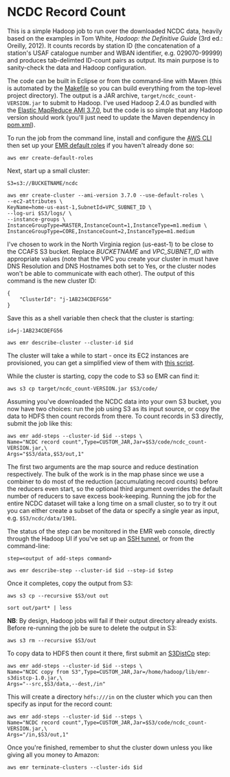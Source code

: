 # NCDC Record Count

This is a simple Hadoop job to run over the downloaded NCDC data, heavily based
on the examples in Tom White, _Hadoop: the Definitive Guide_ (3rd ed.: Oreilly,
2012). It counts records by station ID (the concatenation of a station's USAF
catalogue number and WBAN identifier, e.g. 029070-99999) and produces
tab-delimted ID-count pairs as output. Its main purpose is to sanity-check the
data and Hadoop configuration.

The code can be built in Eclipse or from the command-line with Maven (this is
automated by the [Makefile](Makefile) so you can build everything from the
top-level project directory). The output is a JAR archive,
`target/ncdc_count-VERSION.jar` to submit to Hadoop. I've used Hadoop 2.4.0
as bundled with the
[Elastic MapReduce AMI 3.7.0](http://docs.aws.amazon.com/ElasticMapReduce/latest/DeveloperGuide/emr-plan-hadoop.html),
but the code is so simple that any Hadoop version should work (you'll just need
to update the Maven dependency in [pom.xml](pom.xml)).

To run the job from the command line, install and configure the
[AWS CLI](http://aws.amazon.com/documentation/cli/) then set up your
[EMR default roles](http://docs.aws.amazon.com/cli/latest/reference/emr/create-default-roles.html)
if you haven't already done so:
```
aws emr create-default-roles
```
Next, start up a small cluster:
```
S3=s3://BUCKETNAME/ncdc

aws emr create-cluster --ami-version 3.7.0 --use-default-roles \
--ec2-attributes \
KeyName=home-us-east-1,SubnetId=VPC_SUBNET_ID \
--log-uri $S3/logs/ \
--instance-groups \
InstanceGroupType=MASTER,InstanceCount=1,InstanceType=m1.medium \
InstanceGroupType=CORE,InstanceCount=2,InstanceType=m1.medium
```
I've chosen to work in the North Virginia region (us-east-1) to be close to the
CCAFS S3 bucket. Replace _BUCKETNAME_ and _VPC_SUBNET_ID_ with appropriate
values (note that the VPC you create your cluster in must have DNS Resolution
and DNS Hostnames both set to Yes, or the cluster nodes won't be able to
communicate with each other). The output of this command is the new cluster ID:
```
{
    "ClusterId": "j-1AB234CDEFG56"
}
```
Save this as a shell variable then check that the cluster is starting:
```
id=j-1AB234CDEFG56

aws emr describe-cluster --cluster-id $id
```
The cluster will take a while to start - once its EC2 instances are provisioned,
you can get a simplified view of them with
[this script]( https://github.com/simonbrady/utils/blob/master/emr_instance_list.py).

While the cluster is starting, copy the code to S3 so EMR can find it:
```
aws s3 cp target/ncdc_count-VERSION.jar $S3/code/
```
Assuming you've downloaded the NCDC data into your own S3 bucket, you now have
two choices: run the job using S3 as its input source, or copy the data to
HDFS then count records from there. To count records in S3 directly, submit the
job like this:
```
aws emr add-steps --cluster-id $id --steps \
Name="NCDC record count",Type=CUSTOM_JAR,Jar=$S3/code/ncdc_count-VERSION.jar,\
Args="$S3/data,$S3/out,1"
```
The first two arguments are the map source and reduce destination respectively.
The bulk of the work is in the map phase since we use a combiner to do most of
the reduction (accumulating record counts) before the reducers even start,
so the optional third argument overrides the default number of reducers to
save excess book-keeping. Running the job for the entire NCDC dataset will take
a long time on a small cluster, so to try it out you can either create a subset
of the data or specify a single year as input, e.g. `$S3/ncdc/data/1901`.

The status of the step can be monitored in the EMR web console, directly
through the Hadoop UI if you've set up an
[SSH tunnel](http://docs.aws.amazon.com/ElasticMapReduce/latest/DeveloperGuide/emr-ssh-tunnel-local.html),
or from the command-line:
```
step=<output of add-steps command>

aws emr describe-step --cluster-id $id --step-id $step
```
Once it completes, copy the output from S3:
```
aws s3 cp --recursive $S3/out out

sort out/part* | less
```
**NB**: By design, Hadoop jobs will fail if their output directory already
exists. Before re-running the job be sure to delete the output in S3:
```
aws s3 rm --recursive $S3/out
``` 
To copy data to HDFS then count it there, first submit an
[S3DistCp](http://docs.aws.amazon.com/ElasticMapReduce/latest/DeveloperGuide/UsingEMR_s3distcp.html)
step:
```
aws emr add-steps --cluster-id $id --steps \
Name="NCDC copy from S3",Type=CUSTOM_JAR,Jar=/home/hadoop/lib/emr-s3distcp-1.0.jar,\
Args="--src,$S3/data,--dest,/in"
```
This will create a directory `hdfs:///in` on the cluster which you can then
specify as input for the record count:
```
aws emr add-steps --cluster-id $id --steps \
Name="NCDC record count",Type=CUSTOM_JAR,Jar=$S3/code/ncdc_count-VERSION.jar,\
Args="/in,$S3/out,1"
```
Once you're finished, remember to shut the cluster down unless you like giving
all you money to Amazon:
```
aws emr terminate-clusters --cluster-ids $id
```

